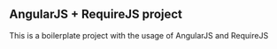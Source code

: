 ## AngularJS + RequireJS project

This is a boilerplate project with the usage of AngularJS and RequireJS
